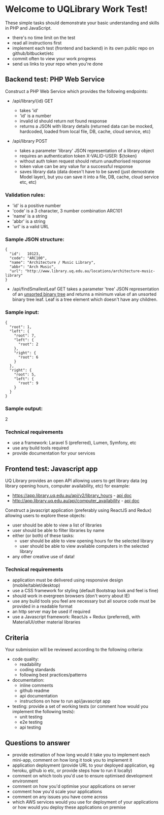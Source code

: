 # Welcome to UQLibrary Work Test!

These simple tasks should demonstrate your basic understanding and skills in PHP and JavaScript.
- there's no time limit on the test
- read all instructions first
- implement each test (frontend and backend) in its own public repo on github/bitbucket/etc
- commit often to view your work progress
- send us links to your repo when you're done

## Backend test: PHP Web Service

Construct a PHP Web Service which provides the following endpoints:

- /api/library/{id} GET 
  - takes 'id'
  - 'id' is a number
  - invalid id should return not found response
  - returns a JSON with library details (returned data can be mocked, hardcoded, loaded from local file, DB, cache, cloud service, etc)
  
- /api/library POST 
  - takes a parameter 'library' JSON representation of a library object 
  - requires an authentication token X-VALID-USER: ${token} 
  - without auth token request should return unauthorised response
  - token value can be any value for a successful response  
  - saves library data (data doesn't have to be saved (just demostrate Model layer), but you can save it into a file, DB, cache, cloud service etc, etc)
     
### Validation rules:
- 'id' is a positive number
- 'code' is a 3 character, 3 number combination ARC101
- 'name' is a string
- 'abbr' is a string
- 'url' is a valid URL

### Sample JSON structure:
```
{
  "id":   10123, 
  "code": "ARC100", 
  "name": "Architecture / Music Library", 
  "abbr": "Arch Music", 
  "url": "http://www.library.uq.edu.au/locations/architecture-music-library" 
}
```

- /api/findSmallestLeaf GET takes a parameter 'tree' JSON representation of an [unsorted binary tree](https://en.wikipedia.org/wiki/Binary_tree)
 and returns a minimum value of an unsorted binary tree leaf. Leaf is a tree element which doesn't have any children.

### Sample input:
```
{
  "root": 1,
  "left": {
    "root": 7,
    "left": {
      "root": 2
    },
    "right": {
      "root": 6
    }
  },
  "right": {
    "root": 5,
    "left": {
      "root": 9
    }
  }
}
```

### Sample output:
2


### Technical requirements
- use a framework: Laravel 5 (preferred), Lumen, Symfony, etc
- use any build tools required
- provide documentation for your services


## Frontend test: Javascript app

UQ Library provides an open API allowing users to get library data (eg library opening hours, computer availability, etc) for example:
 - https://app.library.uq.edu.au/api/v2/library_hours - [api doc](https://github.com/uqlibrary/work-test/blob/master/api/library_hours.md)
 - http://app.library.uq.edu.au/api/computer_availability - [api doc](https://github.com/uqlibrary/work-test/blob/master/api/computers_availability.md)
 
Construct a javascript application (preferably using ReactJS and Redux) allowing users to explore these objects:
- user should be able to view a list of libraries 
- user should be able to filter libraries by name
- either (or both) of these tasks:
  - user should be able to view opening hours for the selected library
  - user should be able to view available computers in the selected library 
- any other creative use of data!

### Technical requirements

- application must be delivered using responsive design (mobile/tablet/desktop)
- use a CSS framework for styling (default Bootstrap look and feel is fine)
- should work in evergreen browsers (don't worry about IE)
- use any build tools you feel are necessary but all source code must be provided in a readable format
- an http server may be used if required
- use a Javascript framework: ReactJs + Redux (preferred), with MaterialUI/other material libraries

## Criteria

Your submission will be reviewed according to the following criteria:

- code quality: 
  - readability
  - coding standards
  - following best practices/patterns
- documentation:
  - inline comments
  - github readme
  - api documentation
  - instructions on how to run api/javascript app
- testing: provide a set of working tests (or comment how would you implement the following tests):
  - unit testing
  - e2e testing
  - api testing
  
## Questions to answer

- provide estimation of how long would it take you to implement each mini-app, comment on how long it took you to implement it
- application deployment (provide URL to your deployed application, eg heroku, github io etc, or provide steps how to run it locally)
- comment on which tools you'd use to ensure optimised development environment
- comment on how you'd optimise your applications on server
- comment how you'd scale your applications
- comment on any issues you have come across
- which AWS services would you use for deployment of your applications or how would you deploy these applications on premise 
 


